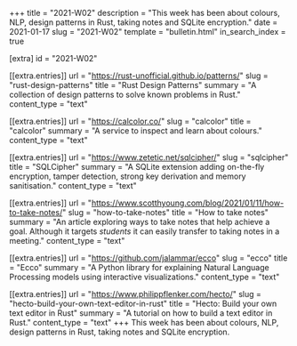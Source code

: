 +++
title = "2021-W02"
description = "This week has been about colours, NLP, design patterns in Rust, taking notes and SQLite encryption."
date = 2021-01-17
slug = "2021-W02"
template = "bulletin.html"
in_search_index = true

[extra]
id = "2021-W02"

[[extra.entries]]
url = "https://rust-unofficial.github.io/patterns/"
slug = "rust-design-patterns"
title = "Rust Design Patterns"
summary = "A collection of design patterns to solve known problems in Rust."
content_type = "text"

[[extra.entries]]
url = "https://calcolor.co/"
slug = "calcolor"
title = "calcolor"
summary = "A service to inspect and learn about colours."
content_type = "text"

[[extra.entries]]
url = "https://www.zetetic.net/sqlcipher/"
slug = "sqlcipher"
title = "SQLCipher"
summary = "A SQLite extension adding on-the-fly encryption, tamper detection, strong key derivation and memory sanitisation."
content_type = "text"

[[extra.entries]]
url = "https://www.scotthyoung.com/blog/2021/01/11/how-to-take-notes/"
slug = "how-to-take-notes"
title = "How to take notes"
summary = "An article exploring ways to take notes that help achieve a goal. Although it targets _students_ it can easily transfer to taking notes in a meeting."
content_type = "text"

[[extra.entries]]
url = "https://github.com/jalammar/ecco"
slug = "ecco"
title = "Ecco"
summary = "A Python library for explaining Natural Language Processing models using interactive visualizations."
content_type = "text"

[[extra.entries]]
url = "https://www.philippflenker.com/hecto/"
slug = "hecto-build-your-own-text-editor-in-rust"
title = "Hecto: Build your own text editor in Rust"
summary = "A tutorial on how to build a text editor in Rust."
content_type = "text"
+++
This week has been about colours, NLP, design patterns in Rust, taking notes and SQLite encryption.